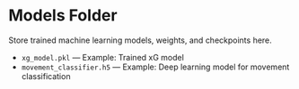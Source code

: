 # Models Folder

Store trained machine learning models, weights, and checkpoints here.

- `xg_model.pkl` — Example: Trained xG model
- `movement_classifier.h5` — Example: Deep learning model for movement classification 
